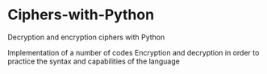 # Ciphers-with-Python
Decryption and encryption ciphers with Python


Implementation of a number of codes Encryption and decryption in order to practice the syntax and capabilities of the language
